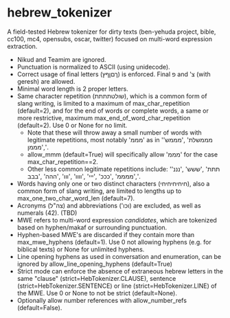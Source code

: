# hebrew_tokenizer
A field-tested Hebrew tokenizer for dirty texts (ben-yehuda project, bible, cc100, mc4, opensubs, oscar, twitter) focused on multi-word expression extraction.

* Nikud and Teamim are ignored.
* Punctuation is normalized to ASCII (using unidecode).
* Correct usage of final letters (ךםןףץ) is enforced. Final פ and 'צ (with geresh) are allowed.
* Minimal word length is 2 proper letters.
* Same character repetition (שולטתתתת), which is a common form of slang writing, is limited to a maximum of max_char_repetition (default=2),
    and for the end of words or complete words, a same or more restrictive, maximum max_end_of_word_char_repetition (default=2). Use 0 or None for no limit.
    * Note that these will throw away a small number of words with legitimate repetitions, most notably 'מממ' as in 'מממשלת' ,'מממש' ,'מממן'.
    * allow_mmm (default=True) will specifically allow 'מממ' for the case max_char_repetition==2.
    * Other less common legitimate repetitions include: 'תתת' ,'ששש' ,'נננ' ,'ממממ' ,'כככ' ,'ייי' ,'וווו' ,'ווו' ,'ההה' ,'בבב'.
* Words having only one or two distinct characters (חיחיחיחיחי), also a common form of slang writing, are limited to lengths up to max_one_two_char_word_len (default=7).
* Acronyms (צה"ל) and abbreviations ('וכו) are excluded, as well as numerals (42). (TBD)
* MWE refers to multi-word expression *candidates*, which are tokenized based on hyphen/makaf or surrounding punctuation.
* Hyphen-based MWE's are discarded if they contain more than max_mwe_hyphens (default=1). Use 0 not allowing hyphens (e.g. for biblical texts) or None for unlimited hyphens.
* Line opening hyphens as used in conversation and enumeration, can be ignored by allow_line_opening_hyphens (default=True)
* Strict mode can enforce the absence of extraneous hebrew letters in the same "clause" (strict=HebTokenizer.CLAUSE),
    sentence (strict=HebTokenizer.SENTENCE) or line (strict=HebTokenizer.LINE) of the MWE. Use 0 or None to not be strict (default=None).
* Optionally allow number references with allow_number_refs (default=False).